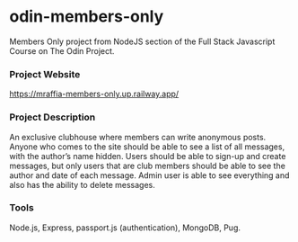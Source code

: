 # odin-members-only
Members Only project from NodeJS section of the Full Stack Javascript Course on The Odin Project.

### Project Website
https://mraffia-members-only.up.railway.app/

### Project Description
An exclusive clubhouse where members can write anonymous posts. Anyone who comes to the site should be able to see a list of all messages, with the author’s name hidden. Users should be able to sign-up and create messages, but only users that are club members should be able to see the author and date of each message. Admin user is able to see everything and also has the ability to delete messages.

### Tools
Node.js, Express, passport.js (authentication), MongoDB, Pug.
